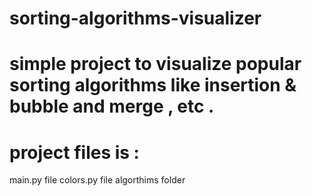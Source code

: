 # sorting-algorithms-visualizer
# simple project to visualize popular sorting algorithms like insertion & bubble and merge , etc .
# project files is :
 main.py file
 colors.py file
 algorthims folder
